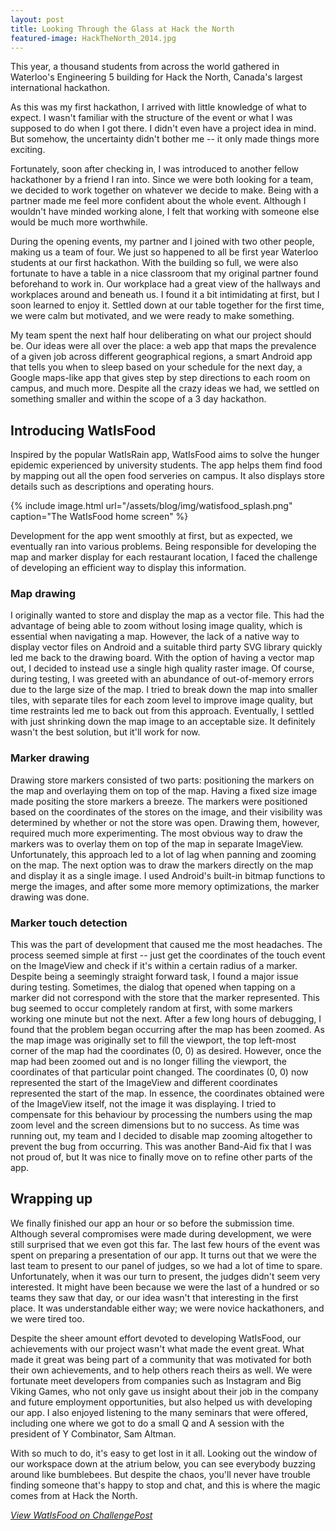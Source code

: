 ```yaml
---
layout: post
title: Looking Through the Glass at Hack the North
featured-image: HackTheNorth_2014.jpg
---
```


This year, a thousand students from across the world gathered in Waterloo's Engineering 5 building for Hack the North, Canada's largest international hackathon.

As this was my first hackathon, I arrived with little knowledge of what to expect. I wasn't familiar with the structure of the event or what I was supposed to do when I got there. I didn't even have a project idea in mind. But somehow, the uncertainty didn't bother me -- it only made things more exciting.

Fortunately, soon after checking in, I was introduced to another fellow hackathoner by a friend I ran into. Since we were both looking for a team, we decided to work together on whatever we decide to make. Being with a partner made me feel more confident about the whole event. Although I wouldn't have minded working alone, I felt that working with someone else would be much more worthwhile.

During the opening events, my partner and I joined with two other people, making us a team of four. We just so happened to all be first year Waterloo students at our first hackathon. With the building so full, we were also fortunate to have a table in a nice classroom that my original partner found beforehand to work in. Our workplace had a great view of the hallways and workplaces around and beneath us. I found it a bit intimidating at first, but I soon learned to enjoy it. Settled down at our table together for the first time, we were calm but motivated, and we were ready to make something.

My team spent the next half hour deliberating on what our project should be. Our ideas were all over the place: a web app that maps the prevalence of a given job across different geographical regions, a smart Android app that tells you when to sleep based on your schedule for the next day, a Google maps-like app that gives step by step directions to each room on campus, and much more. Despite all the crazy ideas we had, we settled on something smaller and within the scope of a 3 day hackathon.

<h2>Introducing WatIsFood</h2>

Inspired by the popular WatIsRain app, WatIsFood aims to solve the hunger epidemic experienced by university students. The app helps them find food by mapping out all the open food serveries on campus. It also displays store details such as descriptions and operating hours.

{% include image.html url="/assets/blog/img/watisfood_splash.png" caption="The WatIsFood home screen" %}

Development for the app went smoothly at first, but as expected, we eventually ran into various problems. Being responsible for developing the map and marker display for each restaurant location, I faced the challenge of developing an efficient way to display this information.

<h3>Map drawing</h3>
I originally wanted to store and display the map as a vector file. This had the advantage of being able to zoom without losing image quality, which is essential when navigating a map. However, the lack of a native way to display vector files on Android and a suitable third party SVG library quickly led me back to the drawing board. With the option of having a vector map out, I decided to instead use a single high quality raster image. Of course, during testing, I was greeted with an abundance of out-of-memory errors due to the large size of the map. I tried to break down the map into smaller tiles, with separate tiles for each zoom level to improve image quality, but time restraints led me to back out from this approach. Eventually, I settled with just shrinking down the map image to an acceptable size. It definitely wasn't the best solution, but it'll work for now.

<h3>Marker drawing</h3>
Drawing store markers consisted of two parts: positioning the markers on the map and overlaying them on top of the map. Having a fixed size image made positing the store markers a breeze. The markers were positioned based on the coordinates of the stores on the image, and their visibility was determined by whether or not the store was open. Drawing them, however, required much more experimenting. The most obvious way to draw the markers was to overlay them on top of the map in separate ImageView. Unfortunately, this approach led to a lot of lag when panning and zooming on the map. The next option was to draw the markers directly on the map and display it as a single image. I used Android's built-in bitmap functions to merge the images, and after some more memory optimizations, the marker drawing was done.

<h3>Marker touch detection</h3>
This was the part of development that caused me the most headaches. The process seemed simple at first -- just get the coordinates of the touch event on the ImageView and check if it's within a certain radius of a marker. Despite being a seemingly straight forward task, I found a major issue during testing. Sometimes, the dialog that opened when tapping on a marker did not correspond with the store that the marker represented. This bug seemed to occur completely random at first, with some markers working one minute but not the next. After a few long hours of debugging, I found that the problem began occurring after the map has been zoomed. As the map image was originally set to fill the viewport, the top left-most corner of the map had the coordinates (0, 0) as desired. However, once the map had been zoomed out and is no longer filling the viewport, the coordinates of that particular point changed. The coordinates (0, 0) now represented the start of the ImageView and different coordinates represented the start of the map. In essence, the coordinates obtained were of the ImageView itself, not the image it was displaying. I tried to compensate for this behaviour by processing the numbers using the map zoom level and the screen dimensions but to no success. As time was running out, my team and I decided to disable map zooming altogether to prevent the bug from occurring. This was another Band-Aid fix that I was not proud of, but It was nice to finally move on to refine other parts of the app.

<h2>Wrapping up</h2>
We finally finished our app an hour or so before the submission time. Although several compromises were made during development, we were still surprised that we even got this far. The last few hours of the event was spent on preparing a presentation of our app. It turns out that we were the last team to present to our panel of judges, so we had a lot of time to spare. Unfortunately, when it was our turn to present, the judges didn't seem very interested. It might have been because we were the last of a hundred or so teams they saw that day, or our idea wasn't that interesting in the first place. It was understandable either way; we were novice hackathoners, and we were tired too.

Despite the sheer amount effort devoted to developing WatIsFood, our achievements with our project wasn't what made the event great. What made it great was being part of a community that was motivated for both their own achievements, and to help others reach theirs as well. We were fortunate meet developers from companies such as Instagram and Big Viking Games, who not only gave us insight about their job in the company and future employment opportunities, but also helped us with developing our app. I also enjoyed listening to the many seminars that were offered, including one where we got to do a small Q and A session with the president of Y Combinator, Sam Altman.

With so much to do, it's easy to get lost in it all. Looking out the window of our workspace down at the atrium below, you can see everybody buzzing around like bumblebees. But despite the chaos, you'll never have trouble finding someone that's happy to stop and chat, and this is where the magic comes from at Hack the North.

[*View WatIsFood on ChallengePost*](http://challengepost.com/software/watisfood)